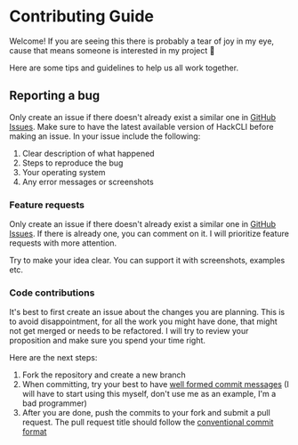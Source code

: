 # Contributing Guide
Welcome! If you are seeing this there is probably a tear of joy in my eye, cause that means someone is interested in my project 🥲

Here are some tips and guidelines to help us all work together.

## Reporting a bug
Only create an issue if there doesn't already exist a similar one in [GitHub Issues](https://github.com/Jan-Kur/HackCLI/issues).
Make sure to have the latest available version of HackCLI before making an issue. In your issue include the following: 
1. Clear description of what happened
2. Steps to reproduce the bug
3. Your operating system
4. Any error messages or screenshots

### Feature requests
Only create an issue if there doesn't already exist a similar one in [GitHub Issues](https://github.com/Jan-Kur/HackCLI/issues). If there is already one, you can comment on it. I will prioritize feature requests with more attention.

Try to make your idea clear. You can support it with screenshots, examples etc.

### Code contributions
It's best to first create an issue about the changes you are planning. This is to avoid disappointment, for all the work you might have done, that might not get merged or needs to be refactored. I will try to review your proposition and make sure you spend your time right.

Here are the next steps: 
1. Fork the repository and create a new branch
2. When committing, try your best to have [well formed commit messages](https://tbaggery.com/2008/04/19/a-note-about-git-commit-messages.html) (I will have to start using this myself, don't use me as an example, I'm a bad programmer)
3. After you are done, push the commits to your fork and submit a pull request. The pull request title should follow the [conventional commit format](https://www.conventionalcommits.org/en/v1.0.0/)
